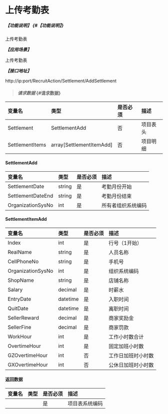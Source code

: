 # 上传考勤表

##### _【功能说明】_ {#【功能说明】}

上传考勤表

_**【应用场景】**_

上传考勤表

_**【接口地址】**_

http://ip:port/RecruitAction/Settlement/AddSettlement 
> #### _请求数据_ {#请求数据}

| 变量名 | 类型 | 是否必须 | 描述 |
| :--- | :--- | :--- | :--- |
| Settlement|SettlementAdd| 否 | 项目表头 |
| SettlementItems|array[SettlementItemAdd]| 否 | 项目明细 |


#### SettlementAdd

| 变量名 | 类型 | 是否必须 | 描述 |
| :--- | :--- | :--- | :--- |
| SettlementDate| string| 是 | 考勤月份开始|
| SettlementDateEnd| string| 是 | 考勤月份结束 |
| OrganizationSysNo| int | 是 |所有者组织系统编码|

#### SettlementItemAdd

| 变量名 | 类型 | 是否必须 | 描述 |
| :--- | :--- | :--- | :--- |
| Index| int| 是 |行号（1开始） |
| RealName| string| 是 | 人员名称|
| CellPhoneNo| string| 是 | 手机号|
| OrganizationSysNo| int | 是 | 组织系统编码 |
| ShopName| string| 是 |店铺名称 |
| Salary| decimal | 是 |时薪水 |
| EntryDate| datetime| 是 |入职时间 |
| QuitDate| datetime| 是 |离职时间 |
| SellerReward | decimal| 是 |商家奖励金|
| SellerFine| decimal| 是 |商家罚款|
| WorkHour| int | 是 |工作小时数合计 |
| OvertimeHour| int | 是 |固定加班小时数 |
|GZOvertimeHour | int | 否 | 工作日加班时小时数 |
| GXOvertimeHour| int | 否 | 公休日加班时小时数 |

#### 返回数据

| 变量名 | 类型 | 是否必须 | 描述 |
| :--- | :--- | :--- | :--- |
| | | 是 |项目表系统编码 |

